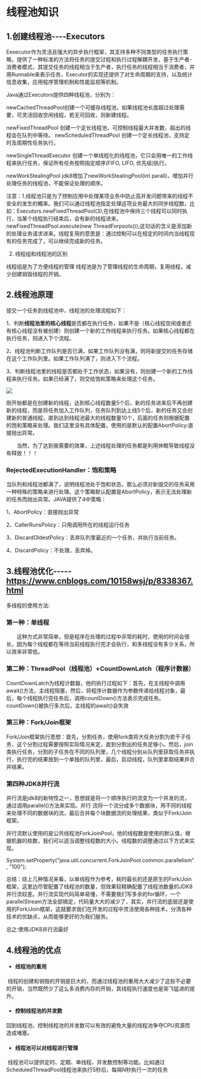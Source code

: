 # 线程池知识

## 1.创建线程池----Executors

Eexecutor作为灵活且强大的异步执行框架，其支持多种不同类型的任务执行策略，提供了一种标准的方法将任务的提交过程和执行过程解耦开发，基于生产者-消费者模式，其提交任务的线程相当于生产者，执行任务的线程相当于消费者，并用Runnable来表示任务，Executor的实现还提供了对生命周期的支持，以及统计信息收集，应用程序管理机制和性能监视等机制。

Java通过Executors提供四种线程池，分别为：

 newCachedThreadPool创建一个可缓存线程池，如果线程池长度超过处理需要，可灵活回收空闲线程，若无可回收，则新建线程。

newFixedThreadPool 创建一个定长线程池，可控制线程最大并发数，超出的线程会在队列中等待。 newScheduledThreadPool 创建一个定长线程池，支持定时及周期性任务执行。 

newSingleThreadExecutor 创建一个单线程化的线程池，它只会用唯一的工作线程来执行任务，保证所有任务按照指定顺序(FIFO, LIFO, 优先级)执行。

newWorkStealingPool jdk8增加了newWorkStealingPool(int parall)，增加并行处理任务的线程池，不能保证处理的顺序。

注意：1.线程池只是为了控制应用中处理某项业务中防止高并发问题带来的线程不安全的发生的概率。我们可以通过线程池指定处理这项业务最大的同步线程数，比如：Executors.newFixedThreadPool(3);在线程池中保持三个线程可以同时执行，当某个线程执行结束后，会有新的线程进来。newFixedThreadPool.execute(new ThreadForpools());这句话的含义是添加新的处理业务请求进来。线程复用的意思是：通过控制可以在规定的时间内当线程现有的任务完成了，可以继续完成新的任务。

2. 线程组和线程池的区别

线程组是为了方便线程的管理 线程池是为了管理线程的生命周期，复用线程，减少创建销毁线程的开销。

## 2.线程池原理

提交一个任务到线程池中，线程池的处理流程如下：

1、判断**线程池里的核心线程**是否都在执行任务，如果不是（核心线程空闲或者还有核心线程没有被创建）则创建一个新的工作线程来执行任务。如果核心线程都在执行任务，则进入下个流程。

2、线程池判断工作队列是否已满，如果工作队列没有满，则将新提交的任务存储在这个工作队列里。如果工作队列满了，则进入下个流程。

3、判断线程池里的线程是否都处于工作状态，如果没有，则创建一个新的工作线程来执行任务。如果已经满了，则交给饱和策略来处理这个任务。

![](http://www.uml.org.cn/j2ee/images/2012121931.jpg)



​    刚开始都是在创建新的线程，达到核心线程数量5个后，新的任务进来后不再创建新的线程，而是将任务加入工作队列，任务队列到达上线5个后，新的任务又会创建新的普通线程，直到达到线程池最大的线程数量10个，后面的任务则根据配置的饱和策略来处理。我们这里没有具体配置，使用的是默认的配置AbortPolicy:直接抛出异常。

　　当然，为了达到我需要的效果，上述线程处理的任务都是利用休眠导致线程没有释放！！！

### RejectedExecutionHandler：饱和策略

当队列和线程池都满了，说明线程池处于饱和状态，那么必须对新提交的任务采用一种特殊的策略来进行处理。这个策略默认配置是AbortPolicy，表示无法处理新的任务而抛出异常。JAVA提供了4中策略：

1、AbortPolicy：直接抛出异常

2、CallerRunsPolicy：只用调用所在的线程运行任务

3、DiscardOldestPolicy：丢弃队列里最近的一个任务，并执行当前任务。

4、DiscardPolicy：不处理，丢弃掉。



## 3.线程池优化-----https://www.cnblogs.com/10158wsj/p/8338367.html       

多线程的使用方法:

   ### 第一种：单线程

   　　这种方式非常简单，但是程序在处理的过程中非常的耗时，使用的时间会很长，因为每个线程都在等待当前线程执行完才会执行，和多线程没有多少关系，所以效率非常低。

   ### 第二种：ThreadPool（线程池）+CountDownLatch（程序计数器）

   CountDownLatch为线程计数器，他的执行过程如下：首先，在主线程中调用await()方法，主线程阻塞，然后，将程序计数器作为参数传递给线程对象，最后，每个线程执行完任务后，调用countDown()方法表示完成任务。countDown()被执行多次后，主线程的await()会失效

   ### 第三种：Fork/Join框架

   Fork/Join框架执行思想：首先，分割任务，使用fork类将大任务分割为若干子任务，这个分割过程需要按照实际情况来定，直到分割出的任务足够小。然后，join类执行任务，分割的子任务在不同的队列里，几个线程分别从队列里获取任务并执行，执行完的结果放到一个单独的队列里，最后，启动线程，队列里拿取结果并合并结果。

   ### 第四种JDK8并行流

​       并行流是jdk8的新特性之一，思想就是将一个顺序执行的流变为一个并发的流，通过调用parallel()方法来实现。并行  流将一个流分成多个数据块，用不同的线程来处理不同的数据块的流，最后合并每个块数据流的处理结果，类似于Fork/Join框架。

并行流默认使用的是公共线程池ForkJoinPool，他的线程数是使用的默认值，根据机器的核数，我们可以适当调整线程数的大小。线程数的调整通过以下方式来实现。

System.setProperty("java.util.concurrent.ForkJoinPool.common.parallelism", "100");

总结：综上几种情况来看，以单线程作为参考，耗时最长的还是原生的Fork/Join框架，这里边尽管配置了线程池的数量，但效果较精确配置了线程池数量的JDK8并行流较差。并行流实现代码简单易懂，不需要我们写多余的for循环，一个parallelStream方法全部搞定，代码量大大的减少了，其实，并行流的底层还是使用的Fork/Join框架，这就要求我们在开发的过程中灵活使用各种技术，分清各种技术的优缺点，从而能够更好的为我们服务。

总之:使用JDK8并行流最好



## 4.线程池的优点

- ####  线程池的重用

 线程的创建和销毁的开销是巨大的，而通过线程池的重用大大减少了这些不必要的开销，当然既然少了这么多消费内存的开销，其线程执行速度也是突飞猛进的提升。

- #### 控制线程池的并发数

回到线程池，控制线程池的并发数可以有效的避免大量的线程池争夺CPU资源而造成堵塞。

- #### 线程池可以对线程进行管理

 线程池可以提供定时、定期、单线程、并发数控制等功能。比如通过ScheduledThreadPool线程池来执行S秒后，每隔N秒执行一次的任务